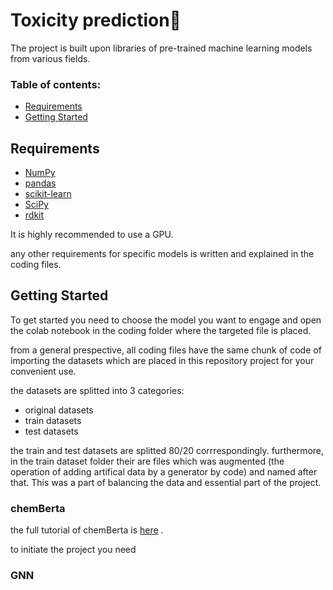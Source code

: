 ﻿# Toxicity prediction🧪

The project is built upon libraries of pre-trained machine learning models from various fields.

### Table of contents:

- [Requirements](#requirements)
- [Getting Started](#getting-started)

## Requirements
- [NumPy](https://numpy.org/)
- [pandas](http://pandas.pydata.org/)
- [scikit-learn](https://scikit-learn.org/stable/)
- [SciPy](https://www.scipy.org/)
- [rdkit](https://www.rdkit.org/)

It is highly recommended to use a GPU.

any other requirements for specific models is written and explained in the coding files.

## Getting Started
To get started you need to choose the model you want to engage and open the colab notebook in the coding folder where the targeted file is placed.

from a general prespective, all coding files have the same chunk of code of importing the datasets which are placed in this repository project for your convenient use.

the datasets are splitted into 3 categories:
- original datasets
- train datasets
- test datasets

the train and test datasets are splitted 80/20 corrrespondingly. furthermore, in the train dataset folder their are files which was augmented (the operation of adding artifical data by a generator by code) and named after that. This was a part of balancing the data and essential part of the project. 
### chemBerta
the full tutorial of chemBerta is [here](https://github.com/deepchem/deepchem/blob/master/examples/tutorials/Transfer_Learning_With_ChemBERTa_Transformers.ipynb) .

to initiate the project you need 
### GNN

  

